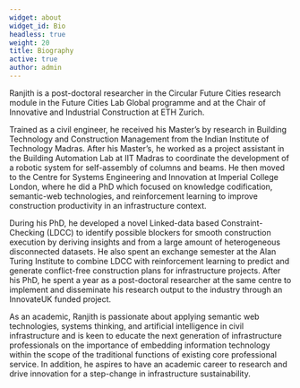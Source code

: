 ```yaml
---
widget: about
widget_id: Bio
headless: true
weight: 20
title: Biography
active: true
author: admin
---
```

Ranjith is a post-doctoral researcher in the Circular Future Cities research module in the Future Cities Lab Global programme and at the Chair of Innovative and Industrial Construction at ETH Zurich.

Trained as a civil engineer, he received his Master’s by research in Building Technology and Construction Management from the Indian Institute of Technology Madras. After his Master’s, he worked as a project assistant in the Building Automation Lab at IIT Madras to coordinate the development of a robotic system for self-assembly of columns and beams. He then moved to the Centre for Systems Engineering and Innovation at Imperial College London, where he did a PhD which focused on knowledge codification, semantic-web technologies, and reinforcement learning to improve construction productivity in an infrastructure context.

During his PhD, he developed a novel Linked-data based Constraint-Checking (LDCC) to identify possible blockers for smooth construction execution by deriving insights and from a large amount of heterogeneous disconnected datasets. He also spent an exchange semester at the Alan Turing Institute to combine LDCC with reinforcement learning to predict and generate conflict-free construction plans for infrastructure projects. After his PhD, he spent a year as a post-doctoral researcher at the same centre to implement and disseminate his research output to the industry through an InnovateUK funded project.

As an academic, Ranjith is passionate about applying semantic web technologies, systems thinking, and artificial intelligence in civil infrastructure and is keen to educate the next generation of infrastructure professionals on the importance of embedding information technology within the scope of the traditional functions of existing core professional service. In addition, he aspires to have an academic career to research and drive innovation for a step-change in infrastructure sustainability.